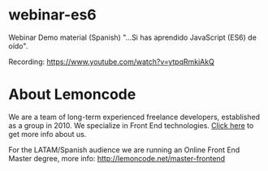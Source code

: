 # webinar-es6

Webinar Demo material (Spanish) "...Si has aprendido JavaScript (ES6) de oído".

Recording: https://www.youtube.com/watch?v=ytpqRmkiAkQ

# About Lemoncode

We are a team of long-term experienced freelance developers, established as a group in 2010.
We specialize in Front End technologies. [Click here](http://lemoncode.net/services/en/#en-home) to get more info about us. 

For the LATAM/Spanish audience we are running an Online Front End Master degree, more info: http://lemoncode.net/master-frontend
